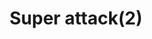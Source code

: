 ---
layout: item
title: Super attack(2)
item-id: 147
datatable: true
id: 147
name: "Super attack(2)"
members: true
lowalch: 54
highalch: 81
examine: "2 doses of super Attack potion."
monsters:
  - id: 2267
    name: "Dagannoth Rex"
    members: true
    combat_level: 303
    wiki_url: "https://oldschool.runescape.wiki/w/Dagannoth_Rex"
    drops:
      - quantity: "1"
        rarity: 0.0078125
    image: "https://oldschool.runescape.wiki/images/thumb/1/1b/Dagannoth_Rex.png/1200px-Dagannoth_Rex.png?a99a9"
---